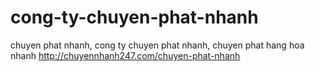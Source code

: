 cong-ty-chuyen-phat-nhanh
=========================

chuyen phat nhanh, cong ty chuyen phat nhanh, chuyen phat hang hoa nhanh
http://chuyennhanh247.com/chuyen-phat-nhanh
